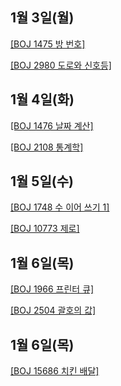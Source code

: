 ## 1월 3일(월)

[[BOJ 1475 방 번호]](https://www.acmicpc.net/problem/1475)   

[[BOJ 2980 도로와 신호등]](https://www.acmicpc.net/problem/2980)   

## 1월 4일(화)

[[BOJ 1476 날짜 계산]](https://www.acmicpc.net/problem/1476)   

[[BOJ 2108 통계학]](https://www.acmicpc.net/problem/2108)   

## 1월 5일(수)

[[BOJ 1748 수 이어 쓰기 1]](https://www.acmicpc.net/problem/1748)   

[[BOJ 10773 제로]](https://www.acmicpc.net/problem/10773)   

## 1월 6일(목)

[[BOJ 1966 프린터 큐]](https://www.acmicpc.net/problem/1966)   

[[BOJ 2504 괄호의 값]](https://www.acmicpc.net/problem/2504)   

## 1월 6일(목)

[[BOJ 15686 치킨 배달]](https://www.acmicpc.net/problem/15686)   
